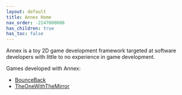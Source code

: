```yaml
---
layout: default
title: Annex Home
nav_order: -2147000000
has_children: true
has_toc: false
---
```


Annex is a toy 2D game development framework targeted at software developers with little to no experience in game development.

Games developed with Annex:
* [BounceBack](https://github.com/MatthewChrobak/BounceBack)
* [TheOneWithTheMirror](https://github.com/MatthewChrobak/TheOneWithTheMirror)


